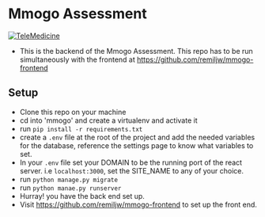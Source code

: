 # Mmogo Assessment

[![TeleMedicine](https://circleci.com/gh/remiljw/mmogo.svg?style=svg)](https://circleci.com/gh/remiljw/mmogo)

- This is the backend of the Mmogo Assessment. This repo has to be run simultaneously with the frontend at https://github.com/remiljw/mmogo-frontend

## Setup
- Clone this repo on your machine 
- cd into 'mmogo' and create a virtualenv and activate it
- run `pip install -r requirements.txt`
- create a `.env` file at the root of the project and add the needed variables for the database, reference the settings page to know what variables to set.
- In your `.env` file set your DOMAIN to be the running port of the react server. i.e `localhost:3000`, set the SITE_NAME to any of your choice. 
- run `python manage.py migrate`
- run `python manae.py runserver`
- Hurray! you have the back end set up.
- Visit https://github.com/remiljw/mmogo-frontend to set up the front end.